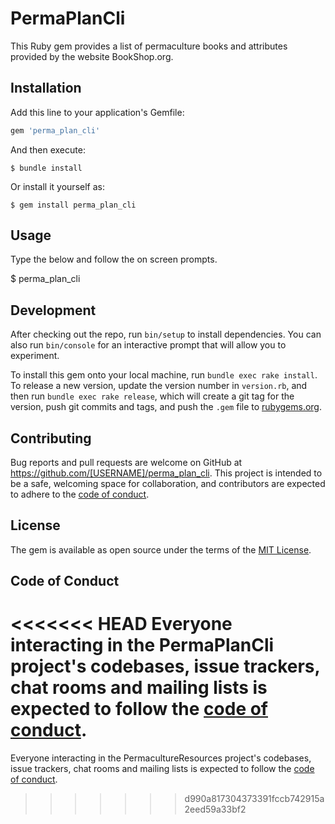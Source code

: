 # PermaPlanCli
This Ruby gem provides a list of permaculture books and attributes provided by the website BookShop.org.

## Installation

Add this line to your application's Gemfile:

```ruby
gem 'perma_plan_cli'
```

And then execute:

    $ bundle install

Or install it yourself as:

    $ gem install perma_plan_cli

## Usage

Type the below and follow the on screen prompts.

$ perma_plan_cli

## Development

After checking out the repo, run `bin/setup` to install dependencies. You can also run `bin/console` for an interactive prompt that will allow you to experiment.

To install this gem onto your local machine, run `bundle exec rake install`. To release a new version, update the version number in `version.rb`, and then run `bundle exec rake release`, which will create a git tag for the version, push git commits and tags, and push the `.gem` file to [rubygems.org](https://rubygems.org).

## Contributing

Bug reports and pull requests are welcome on GitHub at https://github.com/[USERNAME]/perma_plan_cli. This project is intended to be a safe, welcoming space for collaboration, and contributors are expected to adhere to the [code of conduct](https://github.com/[USERNAME]/perma_plan_cli/blob/master/CODE_OF_CONDUCT.md).


## License

The gem is available as open source under the terms of the [MIT License](https://opensource.org/licenses/MIT).

## Code of Conduct

<<<<<<< HEAD
Everyone interacting in the PermaPlanCli project's codebases, issue trackers, chat rooms and mailing lists is expected to follow the [code of conduct](https://github.com/[USERNAME]/perma_plan_cli/blob/master/CODE_OF_CONDUCT.md).
=======
Everyone interacting in the PermacultureResources project's codebases, issue trackers, chat rooms and mailing lists is expected to follow the [code of conduct](https://github.com/[USERNAME]/perma_plan_cli/blob/master/CODE_OF_CONDUCT.md).
>>>>>>> d990a817304373391fccb742915a2eed59a33bf2
